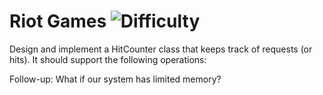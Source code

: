 # Riot Games ![Difficulty](https://img.shields.io/badge/-EASY-green)
	
Design and implement a HitCounter class that keeps track of requests (or hits).
It should support the following operations:
	





	
Follow-up: What if our system has limited memory?
	
